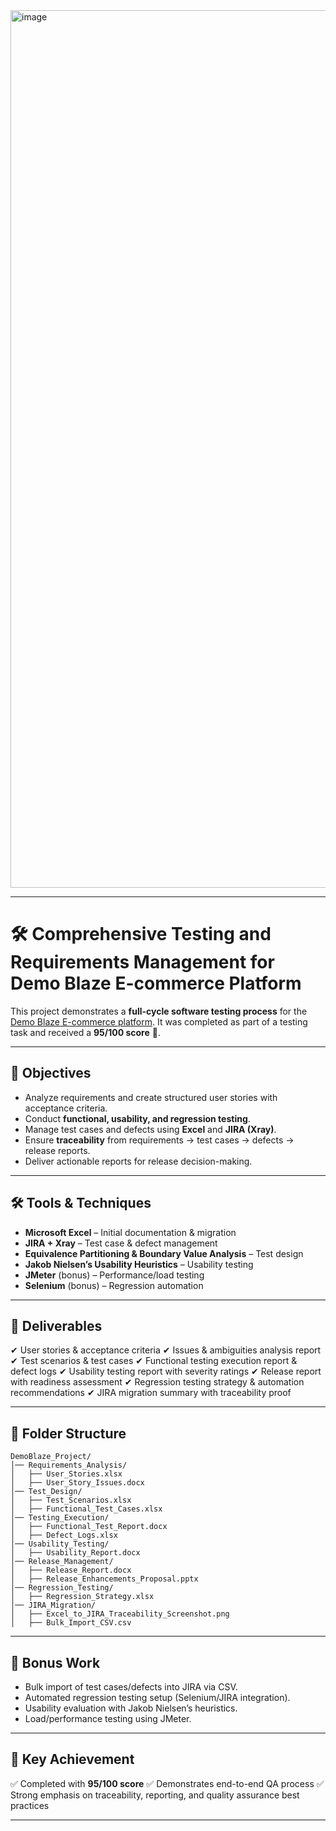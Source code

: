 
<img width="2556" height="1404" alt="image" src="https://github.com/user-attachments/assets/a07cf06d-1a13-4dec-b89d-985071199af0" />

---

# 🛠 Comprehensive Testing and Requirements Management for Demo Blaze E-commerce Platform

This project demonstrates a **full-cycle software testing process** for the [Demo Blaze E-commerce platform](https://www.demoblaze.com/). It was completed as part of a testing task and received a **95/100 score** 🎯.

---

## 📌 Objectives

* Analyze requirements and create structured user stories with acceptance criteria.
* Conduct **functional, usability, and regression testing**.
* Manage test cases and defects using **Excel** and **JIRA (Xray)**.
* Ensure **traceability** from requirements → test cases → defects → release reports.
* Deliver actionable reports for release decision-making.

---

## 🛠 Tools & Techniques

* **Microsoft Excel** – Initial documentation & migration
* **JIRA + Xray** – Test case & defect management
* **Equivalence Partitioning & Boundary Value Analysis** – Test design
* **Jakob Nielsen’s Usability Heuristics** – Usability testing
* **JMeter** (bonus) – Performance/load testing
* **Selenium** (bonus) – Regression automation

---

## 📂 Deliverables

✔ User stories & acceptance criteria
✔ Issues & ambiguities analysis report
✔ Test scenarios & test cases
✔ Functional testing execution report & defect logs
✔ Usability testing report with severity ratings
✔ Release report with readiness assessment
✔ Regression testing strategy & automation recommendations
✔ JIRA migration summary with traceability proof

---

## 📑 Folder Structure

```
DemoBlaze_Project/
│── Requirements_Analysis/
│   ├── User_Stories.xlsx
│   ├── User_Story_Issues.docx
│── Test_Design/
│   ├── Test_Scenarios.xlsx
│   ├── Functional_Test_Cases.xlsx
│── Testing_Execution/
│   ├── Functional_Test_Report.docx
│   ├── Defect_Logs.xlsx
│── Usability_Testing/
│   ├── Usability_Report.docx
│── Release_Management/
│   ├── Release_Report.docx
│   ├── Release_Enhancements_Proposal.pptx
│── Regression_Testing/
│   ├── Regression_Strategy.xlsx
│── JIRA_Migration/
│   ├── Excel_to_JIRA_Traceability_Screenshot.png
│   ├── Bulk_Import_CSV.csv
```

---

## 🚀 Bonus Work

* Bulk import of test cases/defects into JIRA via CSV.
* Automated regression testing setup (Selenium/JIRA integration).
* Usability evaluation with Jakob Nielsen’s heuristics.
* Load/performance testing using JMeter.

---

## 📌 Key Achievement

✅ Completed with **95/100 score**
✅ Demonstrates end-to-end QA process
✅ Strong emphasis on traceability, reporting, and quality assurance best practices

---
